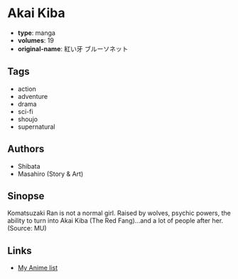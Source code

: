 # Akai Kiba

-   **type**: manga
-   **volumes**: 19
-   **original-name**: 紅い牙 ブルーソネット

## Tags

-   action
-   adventure
-   drama
-   sci-fi
-   shoujo
-   supernatural

## Authors

-   Shibata
-   Masahiro (Story & Art)

## Sinopse

Komatsuzaki Ran is not a normal girl. Raised by wolves, psychic powers, the ability to turn into Akai Kiba (The Red Fang)...and a lot of people after her.
(Source: MU)

## Links

-   [My Anime list](https://myanimelist.net/manga/8740/Akai_Kiba)
